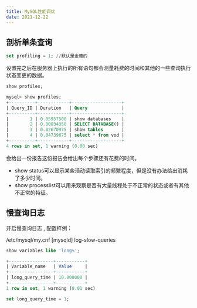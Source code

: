 ```yaml
---
title: MySQL性能调优
date: 2021-12-22   
---  
```


## 剖析单条查询  

```sql
set profiling = 1; //默认是金庸的
```
设置完之后在服务器上执行的所有语句都会测量耗费的时间和其他的一些查询执行状态变更的数据。   


```sql
show profiles;
```

```sql 
mysql> show profiles;
+----------+------------+-------------------+
| Query_ID | Duration   | Query             |
+----------+------------+-------------------+
|        1 | 0.05957500 | show databases    |
|        2 | 0.00034350 | SELECT DATABASE() |
|        3 | 0.02670975 | show tables       |
|        4 | 0.04739675 | select * from vod |
+----------+------------+-------------------+
4 rows in set, 1 warning (0.00 sec)
```

会给出一份报告这份报告会给出每个步骤还有花费的时间。  


+ show status可以显示某些活动读取索引的频繁程度，但是没有办法给出消耗了多少时间。 
+ show processlist可以用来观察是否有大量线程处于不正常的状态或者有其他不正常的特征。  



## 慢查询日志  
开启慢查询日志 , 配置样例：

/etc/mysql/my.cnf
[mysqld]
log-slow-queries   



```sql
show variables like 'long%';
```


```sql
+-----------------+-----------+
| Variable_name   | Value     |
+-----------------+-----------+
| long_query_time | 10.000000 |
+-----------------+-----------+
1 row in set, 1 warning (0.01 sec)
```

```sql
set long_query_time = 1;
```












